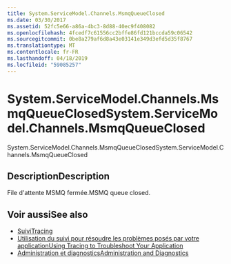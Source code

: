 ```yaml
---
title: System.ServiceModel.Channels.MsmqQueueClosed
ms.date: 03/30/2017
ms.assetid: 52fc5e66-a86a-4bc3-8d88-40ec9f408082
ms.openlocfilehash: 4fcedf7c61556cc2bffe86fd121bccda59c06542
ms.sourcegitcommit: 0be8a279af6d8a43e03141e349d3efd5d35f8767
ms.translationtype: MT
ms.contentlocale: fr-FR
ms.lasthandoff: 04/18/2019
ms.locfileid: "59085257"
---
```

# <a name="systemservicemodelchannelsmsmqqueueclosed"></a><span data-ttu-id="1b9dc-102">System.ServiceModel.Channels.MsmqQueueClosed</span><span class="sxs-lookup"><span data-stu-id="1b9dc-102">System.ServiceModel.Channels.MsmqQueueClosed</span></span>
<span data-ttu-id="1b9dc-103">System.ServiceModel.Channels.MsmqQueueClosed</span><span class="sxs-lookup"><span data-stu-id="1b9dc-103">System.ServiceModel.Channels.MsmqQueueClosed</span></span>  
  
## <a name="description"></a><span data-ttu-id="1b9dc-104">Description</span><span class="sxs-lookup"><span data-stu-id="1b9dc-104">Description</span></span>  
 <span data-ttu-id="1b9dc-105">File d'attente MSMQ fermée.</span><span class="sxs-lookup"><span data-stu-id="1b9dc-105">MSMQ queue closed.</span></span>  
  
## <a name="see-also"></a><span data-ttu-id="1b9dc-106">Voir aussi</span><span class="sxs-lookup"><span data-stu-id="1b9dc-106">See also</span></span>

- [<span data-ttu-id="1b9dc-107">Suivi</span><span class="sxs-lookup"><span data-stu-id="1b9dc-107">Tracing</span></span>](../../../../../docs/framework/wcf/diagnostics/tracing/index.md)
- [<span data-ttu-id="1b9dc-108">Utilisation du suivi pour résoudre les problèmes posés par votre application</span><span class="sxs-lookup"><span data-stu-id="1b9dc-108">Using Tracing to Troubleshoot Your Application</span></span>](../../../../../docs/framework/wcf/diagnostics/tracing/using-tracing-to-troubleshoot-your-application.md)
- [<span data-ttu-id="1b9dc-109">Administration et diagnostics</span><span class="sxs-lookup"><span data-stu-id="1b9dc-109">Administration and Diagnostics</span></span>](../../../../../docs/framework/wcf/diagnostics/index.md)
